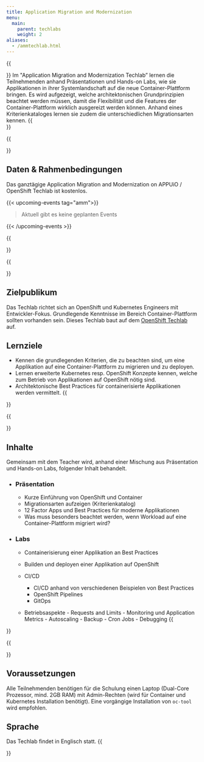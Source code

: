 ```yaml
---
title: Application Migration and Modernization
menu:
  main:
    parent: techlabs
    weight: 2
aliases:
  - /ammtechlab.html
---
```

{{<section class="techlab-hero" header="images/header.svg">}}
Im "Application Migration and Modernization Techlab” lernen die Teilnehmenden anhand Präsentationen und Hands-on Labs, wie sie Applikationen in ihrer Systemlandschaft auf die neue Container-Plattform bringen. Es wird aufgezeigt, welche architektonischen Grundprinzipien beachtet werden müssen, damit die Flexibilität und die Features der Container-Plattform wirklich ausgereizt werden können. Anhand eines Kriterienkataloges lernen sie zudem die unterschiedlichen Migrationsarten kennen.
{{</section>}}

{{<section class="darkblue">}}

## Daten & Rahmenbedingungen

Das ganztägige Application Migration and Modernization on APPUiO / OpenShift Techlab ist kostenlos.

{{< upcoming-events tag="amm">}}

> Aktuell gibt es keine geplanten Events

{{< /upcoming-events >}}

{{</section>}}

{{<section>}}

## Zielpublikum

Das Techlab richtet sich an OpenShift und Kubernetes Engineers mit Entwickler-Fokus. Grundlegende Kenntnisse im Bereich Container-Plattform sollten vorhanden sein. Dieses Techlab baut auf dem [OpenShift Techlab](/techlabs/openshift/) auf.

## Lernziele

* Kennen die grundlegenden Kriterien, die zu beachten sind, um eine Applikation auf eine Container-Plattform zu migrieren und zu deployen.
* Lernen erweiterte Kubernetes resp. OpenShift Konzepte kennen, welche zum Betrieb von Applikationen auf OpenShift nötig sind.
* Architektonische Best Practices für containerisierte Applikationen werden vermittelt.
  {{</section>}}

{{<section class="cyan lab-content">}}

## Inhalte

Gemeinsam mit dem Teacher wird, anhand einer Mischung aus Präsentation und Hands-on Labs, folgender Inhalt behandelt.

* ### Präsentation

  * Kurze Einführung von OpenShift und Container
  * Migrationsarten aufzeigen (Kriterienkatalog)
  * 12 Factor Apps und Best Practices für moderne Applikationen
  * Was muss besonders beachtet werden, wenn Workload auf eine Container-Plattform migriert wird?
* ### Labs

  * Containerisierung einer Applikation an Best Practices
  * Builden und deployen einer Applikation auf OpenShift
  * CI/CD

    * CI/CD anhand von verschiedenen Beispielen von Best Practices
    * OpenShift Pipelines
    * GitOps
  * Betriebsaspekte
        - Requests and Limits
        - Monitoring und Application Metrics
        - Autoscaling
        - Backup
        - Cron Jobs
        - Debugging
    {{</section>}}

{{<section>}}

## Voraussetzungen

Alle Teilnehmenden benötigen für die Schulung einen Laptop (Dual-Core Prozessor, mind. 2GB RAM) mit Admin-Rechten (wird für Container und Kubernetes Installation benötigt). Eine vorgängige Installation von `oc-tool` wird empfohlen.

## Sprache

Das Techlab findet in Englisch statt.
{{</section>}}